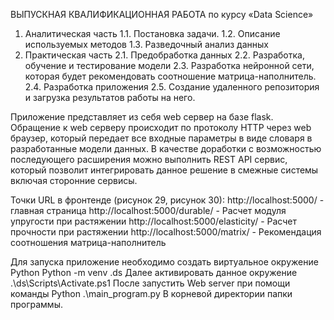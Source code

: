 ВЫПУСКНАЯ КВАЛИФИКАЦИОННАЯ РАБОТА 
по курсу 
«Data Science»
1.	Аналитическая часть
1.1.	Постановка задачи.
1.2.	Описание используемых методов
1.3.	Разведочный анализ данных
2.	Практическая часть
2.1.	Предобработка данных
2.2.	Разработка, обучение и тестирование модели
2.3.	Разработка нейронной сети, которая будет рекомендовать соотношение матрица-наполнитель. 
2.4.	Разработка приложения
2.5.	Создание удаленного репозитория и загрузка результатов работы на него.


Приложение представляет из себя web сервер на базе flask. Обращение к web серверу происходит по протоколу HTTP через web браузер, который передает все входные параметры в виде словаря в разработанные модели данных.
В качестве доработки с возможностью последующего расширения можно выполнить REST API сервис, который позволит интегрировать данное решение в смежные системы включая сторонние сервисы.

Точки URL в фронтенде (рисунок 29, рисунок 30):
http://localhost:5000/ - главная страница
http://localhost:5000/durable/ - Расчет модуля упругости при растяжении
http://localhost:5000/elasticity/ - Расчет прочности при растяжении
http://localhost:5000/matrix/ - Рекомендация соотношения матрица-наполнитель

Для запуска приложение необходимо создать виртуальное окружение Python
Python -m venv .ds
Далее активировать данное окружение
.\ds\Scripts\Activate.ps1
После запустить Web server при помощи команды
         Python .\main_program.py
В корневой директории папки программы.
